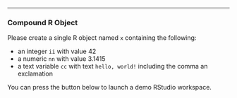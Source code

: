 <pl-question-panel>

---

### Compound R Object

Please create a single R object named `x` containing the following:

- an integer `ii` with value 42
- a numeric `nn` with value 3.1415
- a text variable `cc` with text `hello, world!` including the comma an exclamation

You can press the button below to launch a demo RStudio workspace.

<pl-workspace></pl-workspace>

<pl-file-editor file-name="student.R" ace-mode="ace/mode/r" source-file-name="demo.R"></pl-file-editor>

</pl-question-panel>

<pl-submission-panel>
  <pl-file-preview></pl-file-preview>
  <pl-external-grader-results></pl-external-grader-results>
</pl-submission-panel>
